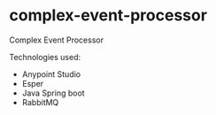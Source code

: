# complex-event-processor
Complex Event Processor

Technologies used:
  - Anypoint Studio
  - Esper
  - Java Spring boot
  - RabbitMQ
